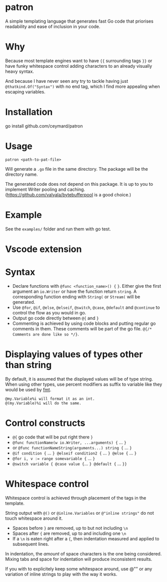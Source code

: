 # patron

A simple templating language that generates fast Go code that priorises readability and ease of inclusion in your code.

# Why

Because most template engines want to have `{{` surrounding tags `}}` or have funky whitespace control adding characters to an already visually heavy syntax.

And because I have never seen any try to tackle having just `@thatkind.Of("Syntax")` with no end tag, which I find more appealing when escaping variables.

# Installation

go install github.com/ceymard/patron

# Usage

```
patron <path-to-pat-file>
```

Will generate a `.go` file in the same directory. The package will be the directory name.

The generated code does not depend on this package. It is up to you to implement Writer pooling and caching. (https://github.com/valyala/bytebufferpool is a good choice.)

# Example

See the `examples/` folder and run them with go test.

# Vscode extension



# Syntax

- Declare functions with `@func <function_name>() {` `}`. Either give the first argument an `io.Writer` or have the function return `string`. A corresponding function ending with `String(` or `Stream(` will be generated.
- Use `@for`, `@if`, `@else`, `@elseif`, `@switch`, `@case`, `@default` and `@continue` to control the flow as you would in go.
- Output go code directly between `@{` and `}`
- Commenting is achieved by using code blocks and putting regular go comments in them. These comments will be part of the go file. `@{/* Comments are done like so */}`.

# Displaying values of types other than string

By default, it is assumed that the displayed values will be of type string. When using other types, use percent modifiers as suffix to variable like they would be used by [fmt](https://pkg.go.dev/fmt).

```
@my.Variable%i will format it as an int.
@(my.Variable)%i will do the same.
```

# Control constructs

- `@{` go code that will be put right there `}`
- `@func functionName(w io.Writer, ...arguments) {` ... `}`
- or `@func functionNameString(arguments...) string {` ... `}`
- `@if condition {` ... `} @elseif condition2 {` ... `} @else {` ... `}`
- `@for i, v := range somevariable {` ... `}`
- `@switch variable { @case value {`... `} @default {` ... `}}`

# Whitespace control

Whitespace control is achieved through placement of the tags in the template.

String output with `@()` or `@inline.Variables` or `@"inline strings"` do not touch whitespace around it.

- Spaces before `}` are removed, up to but not including `\n`
- Spaces after `{` are removed, up to and including one `\n`
- If a `\n` is eaten right after a `{`, then indentation measured and applied to subsequent lines.

In indentation, the *amount* of space characters is the one being considered. Mixing tabs and space for indentation will produce inconsistent results.

If you with to explicitely keep some whitespace around, use @"" or any variation of inline strings to play with the way it works.